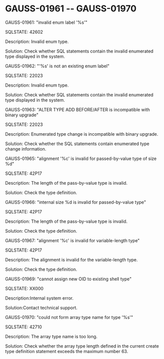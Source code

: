 # GAUSS-01961 -- GAUSS-01970<a name="EN-US_TOPIC_0302073427"></a>

GAUSS-01961: "invalid enum label '%s'"

SQLSTATE: 42602

Description: Invalid enum type.

Solution: Check whether SQL statements contain the invalid enumerated type displayed in the system.

GAUSS-01962: "'%s' is not an existing enum label"

SQLSTATE: 22023

Description: Invalid enum type.

Solution: Check whether SQL statements contain the invalid enumerated type displayed in the system.

GAUSS-01963: "ALTER TYPE ADD BEFORE/AFTER is incompatible with binary upgrade"

SQLSTATE: 22023

Description: Enumerated type change is incompatible with binary upgrade.

Solution: Check whether the SQL statements contain enumerated type change information.

GAUSS-01965: "alignment '%c' is invalid for passed-by-value type of size %d"

SQLSTATE: 42P17

Description: The length of the pass-by-value type is invalid.

Solution: Check the type definition.

GAUSS-01966: "internal size %d is invalid for passed-by-value type"

SQLSTATE: 42P17

Description: The length of the pass-by-value type is invalid.

Solution: Check the type definition.

GAUSS-01967: "alignment '%c' is invalid for variable-length type"

SQLSTATE: 42P17

Description: The alignment is invalid for the variable-length type.

Solution: Check the type definition.

GAUSS-01969: "cannot assign new OID to existing shell type"

SQLSTATE: XX000

Description:Internal system error.

Solution:Contact technical support.

GAUSS-01970: "could not form array type name for type '%s'"

SQLSTATE: 42710

Description: The array type name is too long.

Solution: Check whether the array type length defined in the current create type definition statement exceeds the maximum number 63.

